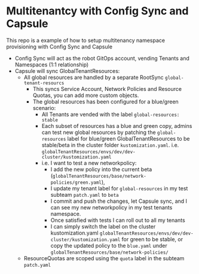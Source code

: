 # Multitenantcy with Config Sync and Capsule
This repo is a example of how to setup multitenancy namespace provisioning with Config Sync and Capsule

- Config Sync will act as the robot GitOps account, vending Tenants and Namespaces (1:1 relationship)
- Capsule will sync GlobalTenantResources:
    - All global resources are handled by a separate RootSync `global-tenant-resourcs`
        - This syncs Service Account, Network Policies and Resource Quotas, you can add more custom objects.
        - The global resources has been configured for a blue/green scenario:
            - All Tenants are vended with the label `global-resources: stable`
            - Each subset of resources has a blue and green copy, admins can test new global resources by patching the `global-resources` label for blue/green GlobalTenantResources to be stable/beta in the cluster folder `kustomization.yaml`. i.e. `globalTenantResources/envs/dev/dev-cluster/kustomization.yaml`
            - i.e. I want to test a new networkpolicy:
                - I add the new policy into the current beta (`globalTenantResources/base/network-policies/green.yaml`), 
                - I update my tenant label for `global-resources` in my test subteam `patch.yaml` to `beta`
                - I commit and push the changes, let Capsule sync, and I can see my new networkpolicy in my test tenants namespace.
                - Once satisfied with tests I can roll out to all my tenants
                - I can simply switch the label on the cluster kustomization.yaml `globalTenantResources/envs/dev/dev-cluster/kustomization.yaml` for green to be stable, or copy the updated policy to the `blue.yaml` under `globalTenantResources/base/network-policies/`
    - ResourceQuotas are scoped using the `quota` label in the subteam `patch.yaml`

